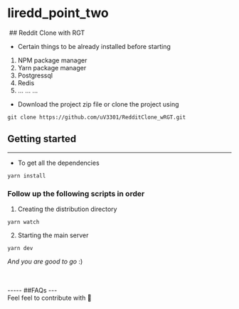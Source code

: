 # liredd_point_two

﻿ ## Reddit Clone with RGT
+ Certain things to be already installed before starting
1. NPM package manager
2. Yarn package manager
3. Postgressql
4. Redis
5. ... ... ...

+ Download the project zip file or clone the project using
```
git clone https://github.com/uV3301/RedditClone_wRGT.git
```
## Getting started
----
+ To get all the dependencies
```
yarn install
```
### Follow up the following scripts in order
1. Creating the distribution directory
```
yarn watch
```
2. Starting the main server
```
yarn dev
```
*_And you are good to go_*   :)

</br>
</br>
-----
##FAQs
---

<br>
Feel feel to contribute with 🤍

